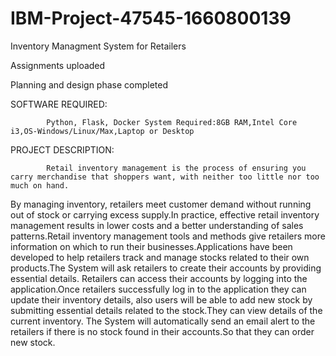# IBM-Project-47545-1660800139
Inventory Managment System for Retailers

Assignments uploaded

Planning and design phase completed


SOFTWARE REQUIRED:

            Python, Flask, Docker System Required:8GB RAM,Intel Core i3,OS-Windows/Linux/Max,Laptop or Desktop
            
         
 PROJECT DESCRIPTION:
 
            Retail inventory management is the process of ensuring you carry merchandise that shoppers want, with neither too little nor too much on hand.
By managing inventory, retailers meet customer demand without running out of stock or carrying excess supply.In practice, effective retail inventory management results in lower costs and a better understanding of sales patterns.Retail inventory management tools and methods give retailers more information on which to run their businesses.Applications have been developed to help retailers track and manage stocks related to their own products.The System will ask retailers to create their accounts by providing essential details. Retailers can access their accounts by logging into the application.Once retailers successfully log in to the application they can update their inventory details, also users will be able to add new stock by submitting essential details related to the stock.They can view details of the current inventory. The System will automatically send an email alert to the retailers if there is no stock found in their accounts.So that they can order new stock.









